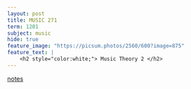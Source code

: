 ```yaml
---
layout: post
title: MUSIC 271
term: 1201
subject: music
hide: true
feature_image: "https://picsum.photos/2560/600?image=875"
feature_text: |
    <h2 style="color:white;"> Music Theory 2 </h2>
---
```


[notes](/pdfs/1201/music271.pdf)
